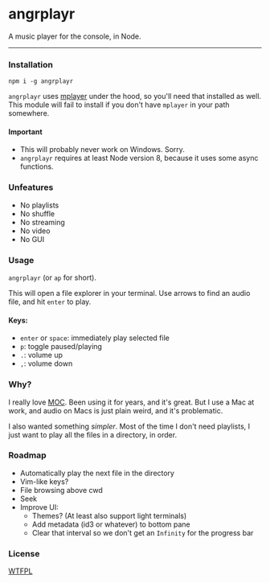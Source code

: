 # angrplayr

A music player for the console, in Node.

--------

### Installation

`npm i -g angrplayr`

`angrplayr` uses [mplayer](http://www.mplayerhq.hu/design7/dload.html) under the
hood, so you'll need that installed as well. This module will fail to install if
you don't have `mplayer` in your path somewhere.

#### Important

* This will probably never work on Windows. Sorry.
* `angrplayr` requires at least Node version 8, because it uses some async
  functions.

### Unfeatures

* No playlists
* No shuffle
* No streaming
* No video
* No GUI

### Usage

`angrplayr` (or `ap` for short).

This will open a file explorer in your terminal. Use arrows to find an audio
file, and hit `enter` to play.

#### Keys:

* `enter` or `space`: immediately play selected file
* `p`: toggle paused/playing
* `.`: volume up
* `,`: volume down

### Why?

I really love [MOC](https://github.com/jonsafari/mocp). Been using it for years,
and it's great. But I use a Mac at work, and audio on Macs is just plain weird,
and it's problematic.

I also wanted something _simpler_. Most of the time I don't need playlists, I
just want to play all the files in a directory, in order.

### Roadmap

* Automatically play the next file in the directory
* Vim-like keys?
* File browsing above cwd
* Seek
* Improve UI:
  * Themes? (At least also support light terminals)
  * Add metadata (id3 or whatever) to bottom pane
  * Clear that interval so we don't get an `Infinity` for the progress bar

### License

[WTFPL](LICENSE.md)
